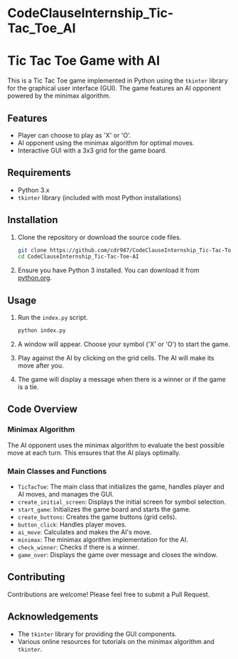 # CodeClauseInternship_Tic-Tac_Toe_AI

# Tic Tac Toe Game with AI

This is a Tic Tac Toe game implemented in Python using the `tkinter` library for the graphical user interface (GUI). The game features an AI opponent powered by the minimax algorithm.

## Features

- Player can choose to play as 'X' or 'O'.
- AI opponent using the minimax algorithm for optimal moves.
- Interactive GUI with a 3x3 grid for the game board.

## Requirements

- Python 3.x
- `tkinter` library (included with most Python installations)

## Installation

1. Clone the repository or download the source code files.

    ```sh
    git clone https://github.com/cdr947/CodeClauseInternship_Tic-Tac-Toe-AI.git
    cd CodeClauseInternship_Tic-Tac-Toe-AI
    ```

2. Ensure you have Python 3 installed. You can download it from [python.org](https://www.python.org/).

## Usage

1. Run the `index.py` script.

    ```sh
    python index.py
    ```

2. A window will appear. Choose your symbol ('X' or 'O') to start the game.

3. Play against the AI by clicking on the grid cells. The AI will make its move after you.

4. The game will display a message when there is a winner or if the game is a tie.

## Code Overview

### Minimax Algorithm

The AI opponent uses the minimax algorithm to evaluate the best possible move at each turn. This ensures that the AI plays optimally.

### Main Classes and Functions

- `TicTacToe`: The main class that initializes the game, handles player and AI moves, and manages the GUI.
- `create_initial_screen`: Displays the initial screen for symbol selection.
- `start_game`: Initializes the game board and starts the game.
- `create_buttons`: Creates the game buttons (grid cells).
- `button_click`: Handles player moves.
- `ai_move`: Calculates and makes the AI's move.
- `minimax`: The minimax algorithm implementation for the AI.
- `check_winner`: Checks if there is a winner.
- `game_over`: Displays the game over message and closes the window.

## Contributing

Contributions are welcome! Please feel free to submit a Pull Request.

## Acknowledgements

- The `tkinter` library for providing the GUI components.
- Various online resources for tutorials on the minimax algorithm and `tkinter`.
